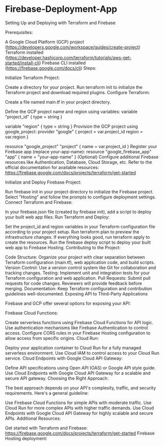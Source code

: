 # Firebase-Deployment-App
Setting Up and Deploying with Terraform and Firebase

Prerequisites:

A Google Cloud Platform (GCP) project (https://developers.google.com/workspace/guides/create-project)
Terraform installed (https://developer.hashicorp.com/terraform/tutorials/aws-get-started/install-cli)
Firebase CLI installed (https://firebase.google.com/docs/cli)
Steps:

Initialize Terraform Project:

Create a directory for your project.
Run terraform init to initialize the Terraform project and download required plugins.
Configure Terraform:

Create a file named main.tf in your project directory.

Define the GCP project name and region using variables:
variable "project_id" {
  type = string
}

variable "region" {
  type = string
}
Provision the GCP project using google_project:
provider "google" {
  project = var.project_id
  region  = var.region
}

resource "google_project" "project" {
  name = var.project_id
}
Register your Firebase app (replace your-app-name):
resource "google_firebase_app" "app" {
  name = "your-app-name"
}
(Optional) Configure additional Firebase resources like Authentication, Database, Cloud Storage, etc. Refer to the official documentation for available resources: https://firebase.google.com/docs/projects/terraform/get-started

Initialize and Deploy Firebase Project:

Run firebase init in your project directory to initialize the Firebase project.
Select "Hosting" and follow the prompts to configure deployment settings.
Connect Terraform and Firebase:

In your firebase.json file (created by firebase init), add a script to deploy your built web app files:
Run Terraform and Deploy:

Set the project_id and region variables in your Terraform configuration file according to your project setup.
Run terraform plan to preview the infrastructure changes.
If everything looks good, run terraform apply to create the resources.
Run the firebase deploy script to deploy your built web app to Firebase Hosting.
Contributing to the Project:

Code Structure: Organize your project with clear separation between Terraform configuration (main.tf), web application code, and build scripts.
Version Control: Use a version control system like Git for collaboration and tracking changes.
Testing: Implement unit and integration tests for your Terraform configuration and web application.
Pull Requests: Submit pull requests for code changes. Reviewers will provide feedback before merging.
Documentation: Keep Terraform configuration and contribution guidelines well-documented.
Exposing API to Third-Party Applications

Firebase and GCP offer several options for exposing your API:

Firebase Cloud Functions:

Create serverless functions using Firebase Cloud Functions for API logic.
Use authentication mechanisms like Firebase Authentication to control access.
Configure CORS rules in your Firebase Hosting configuration to allow access from specific origins.
Cloud Run:

Deploy your application container to Cloud Run for a fully managed serverless environment.
Use Cloud IAM to control access to your Cloud Run service.
Cloud Endpoints with Google Cloud API Gateway:

Define API specifications using Open API (OAS) or Google API style guide.
Use Cloud Endpoints with Google Cloud API Gateway for a scalable and secure API gateway.
Choosing the Right Approach:

The best approach depends on your API's complexity, traffic, and security requirements. Here's a general guideline:

Use Firebase Cloud Functions for simple APIs with moderate traffic.
Use Cloud Run for more complex APIs with higher traffic demands.
Use Cloud Endpoints with Google Cloud API Gateway for highly scalable and secure APIs.
Additional Resources:

Get started with Terraform and Firebase: https://firebase.google.com/docs/projects/terraform/get-started
Firebase Hosting deployment:
